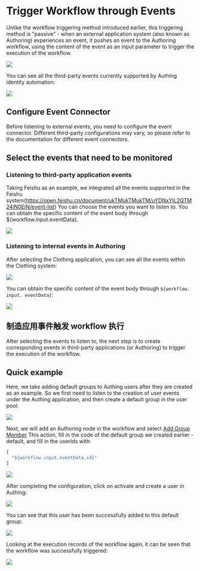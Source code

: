 # Trigger Workflow through Events

Unlike the workflow triggering method introduced earlier, this triggering method is "passive" - when an external application system (also known as Authoring) experiences an event, it pushes an event to the Authoring workflow, using the content of the event as an input parameter to trigger the execution of the workflow.

![](../static/EC6YbHKXUoxC0JxUg8achbJKnLe.png)

You can see all the third-party events currently supported by Authing identity automation:

![](../static/LcetbH8BfoWxjvxgzetcn2ujnLe.png)

## Configure Event Connector

Before listening to external events, you need to configure the event connector. Different third-party configurations may vary, so please refer to the documentation for different event connectors.

## Select the events that need to be monitored

### Listening to third-party application events

Taking Feishu as an example, we integrated all the events supported in the Feishu system(https://open.feishu.cn/document/ukTMukTMukTM/uYDNxYjL2QTM24iN0EjN/event-list) You can choose the events you want to listen to. You can obtain the specific content of the event body through ${workflow.input.eventData}.

![](../static/RgiFbPR9IoCIIJxuiV6cqlTQnbf.png)

### Listening to internal events in Authoring

After selecting the Clothing application, you can see all the events within the Clothing system:

![](../static/WdJrb6VshotblIxGmNXcfiPtnxg.png)

You can obtain the specific content of the event body through ` ${workflow. input. eventData} `:

![](../static/ERDvbXATMo5EdCxImJLcewSlnug.png)

## 制造应用事件触发 workflow 执行

After selecting the events to listen to, the next step is to create corresponding events in third-party applications (or Authoring) to trigger the execution of the workflow.

## Quick example

Here, we take adding default groups to Authing users after they are created as an example. So we first need to listen to the creation of user events under the Authing application, and then create a default group in the user pool:

![](../static/boxcnja62KTvefumtgpyagOTz9f.png)

Next, we will add an Authoring node in the workflow and select [Add Group Member](https://api-explorer.authing.cn/?tag=tag/%E7%AE%A1%E7%90%86%E7%94%A8%E6%88%B7%E5%88%86%E7%BB%84/API%20%E5%88%97%E8%A1%A8/operation/GroupsManagementController_addGroupMembers) This action, fill in the code of the default group we created earlier - default, and fill in the userIds with:

```typescript
[
  "${workflow.input.eventData.id}"
]
```

![](../static/PvRIbDRTMoDRl5x8NBncyx63nEg.png)

After completing the configuration, click on activate and create a user in Authing:

![](../static/boxcnjDVYhxK7XVhTMG6ZPGnxTh.png)

You can see that this user has been successfully added to this default group:

![](../static/boxcn0AlFPrGXZcEh3M3Jywhxzh.png)

Looking at the execution records of the workflow again, it can be seen that the workflow was successfully triggered:

![](../static/NPYhbqkwboDFuhxA1rxcWke8n4g.png)
